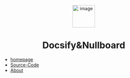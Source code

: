 <!-- docs/_sidebar.md -->

<p align="center">
 <img src="https://cdn-icons-png.flaticon.com/512/3575/3575724.png" alt="image" width="70px">
</p>

<h1 align="center">Docsify&Nullboard</h5>

* [homepage](/README.md)
* [Source-Code](/README.md)
* [About](/README.md)
